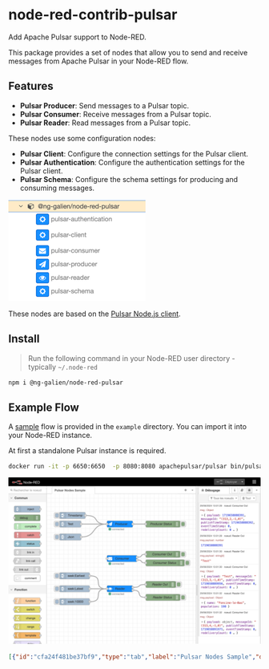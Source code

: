 # node-red-contrib-pulsar

Add Apache Pulsar support to Node-RED.  

This package provides a set of nodes that allow you to send and receive messages from Apache Pulsar in your Node-RED flow.

## Features

- **Pulsar Producer**: Send messages to a Pulsar topic.
- **Pulsar Consumer**: Receive messages from a Pulsar topic.
- **Pulsar Reader**: Read messages from a Pulsar topic.

These nodes use some configuration nodes:

- **Pulsar Client**: Configure the connection settings for the Pulsar client.
- **Pulsar Authentication**: Configure the authentication settings for the Pulsar client.
- **Pulsar Schema**: Configure the schema settings for producing and consuming messages.

![img.png](assets/all-nodes.png)

These nodes are based on the [Pulsar Node.js client](https://github.com/apache/pulsar-client-node).

## Install

> Run the following command in your Node-RED user directory - typically `~/.node-red`

```bash
npm i @ng-galien/node-red-pulsar
```

## Example Flow

A [sample](examples/pulsar-nodes.json) flow is provided in the `example` directory. You can import it into your Node-RED instance.

At first a standalone Pulsar instance is required.

```bash
docker run -it -p 6650:6650  -p 8080:8080 apachepulsar/pulsar bin/pulsar standalone
```

![img.png](assets/sample.png)

```json
[{"id":"cfa24f481be37bf9","type":"tab","label":"Pulsar Nodes Sample","disabled":false,"info":"","env":[]},{"id":"16849d1efa765e73","type":"pulsar-client","name":"Pulsar Standalone","authenticationNodeId":"","serviceUrl":"pulsar://localhost:6650","operationTimeoutSeconds":"30","ioThreads":"1","messageListenerThreads":"1","concurrentLookupRequest":"50000","useTls":"false","tlsTrustCertsFilePath":"","tlsValidateHostname":"false","tlsAllowInsecureConnection":"false","statsIntervalInSeconds":"60","listenerName":""},{"id":"3ee18b73e42befd6","type":"pulsar-schema","schemaName":"City","schemaType":"Json","schema":"{\"type\":\"record\",\"name\":\"city\",\"fields\":[{\"name\":\"Name\",\"type\":\"string\"},{\"name\":\"population\",\"type\":\"int\"}]}","properties":"{}"},{"id":"27adf10af4f74286","type":"inject","z":"cfa24f481be37bf9","name":"Timestamp","props":[{"p":"payload"},{"p":"topic","vt":"str"}],"repeat":"","crontab":"","once":false,"onceDelay":0.1,"topic":"","payload":"","payloadType":"date","x":120,"y":100,"wires":[["c13687c96840c562"]]},{"id":"5a53caeafb829a6d","type":"debug","z":"cfa24f481be37bf9","name":"Consumer Out","active":true,"tosidebar":true,"console":false,"tostatus":false,"complete":"true","targetType":"full","statusVal":"","statusType":"auto","x":540,"y":280,"wires":[]},{"id":"f655d018737c735a","type":"debug","z":"cfa24f481be37bf9","name":"Consumer Status","active":true,"tosidebar":true,"console":false,"tostatus":false,"complete":"payload","targetType":"msg","statusVal":"","statusType":"auto","x":550,"y":320,"wires":[]},{"id":"7735035db371684c","type":"debug","z":"cfa24f481be37bf9","name":"Producer Status","active":true,"tosidebar":true,"console":false,"tostatus":false,"complete":"payload","targetType":"msg","statusVal":"","statusType":"auto","x":540,"y":140,"wires":[]},{"id":"85bb6379ed87dd9a","type":"debug","z":"cfa24f481be37bf9","name":"Reader Out","active":true,"tosidebar":true,"console":false,"tostatus":false,"complete":"payload","targetType":"msg","statusVal":"","statusType":"auto","x":530,"y":420,"wires":[]},{"id":"952e560bfeb6ae25","type":"debug","z":"cfa24f481be37bf9","name":"Reader Status","active":true,"tosidebar":true,"console":false,"tostatus":false,"complete":"payload","targetType":"msg","statusVal":"","statusType":"auto","x":540,"y":480,"wires":[]},{"id":"3281b4f57695c320","type":"inject","z":"cfa24f481be37bf9","name":"","props":[{"p":"payload"},{"p":"topic","vt":"str"}],"repeat":"","crontab":"","once":false,"onceDelay":0.1,"topic":"seek","payload":"Earliest","payloadType":"str","x":130,"y":380,"wires":[["89ea0f494da5b4fa"]]},{"id":"4b01b0659c75f7b4","type":"inject","z":"cfa24f481be37bf9","name":"","props":[{"p":"payload"},{"p":"topic","vt":"str"}],"repeat":"","crontab":"","once":false,"onceDelay":0.1,"topic":"seek","payload":"Latest","payloadType":"str","x":130,"y":440,"wires":[["89ea0f494da5b4fa"]]},{"id":"5ab4db75e76b7795","type":"inject","z":"cfa24f481be37bf9","name":"","props":[{"p":"payload"},{"p":"topic","vt":"str"}],"repeat":"","crontab":"","once":false,"onceDelay":0.1,"topic":"seek","payload":"10000","payloadType":"num","x":130,"y":500,"wires":[["89ea0f494da5b4fa"]]},{"id":"4a22a010210a7f94","type":"inject","z":"cfa24f481be37bf9","name":"","props":[{"p":"payload"},{"p":"topic","vt":"str"}],"repeat":"","crontab":"","once":false,"onceDelay":0.1,"topic":"","payload":"Test","payloadType":"str","x":110,"y":140,"wires":[["c13687c96840c562"]]},{"id":"7188c9b4615d1ca0","type":"inject","z":"cfa24f481be37bf9","name":"Json","props":[{"p":"payload"},{"p":"topic","vt":"str"}],"repeat":"","crontab":"","once":false,"onceDelay":0.1,"topic":"","payload":"{\"name\":\"Foncine-le-Bas\",\"population\":198}","payloadType":"json","x":110,"y":200,"wires":[["c13687c96840c562"]]},{"id":"5574625e10bc9d3e","type":"pulsar-consumer","z":"cfa24f481be37bf9","name":"Consumer","clientNodeId":"16849d1efa765e73","schemaNodeId":"3ee18b73e42befd6","topic":"city","subscription":"test","subscriptionType":"Shared","subscriptionInitialPosition":"Latest","ackTimeoutMs":"10000","nAckRedeliverTimeoutMs":"60000","receiverQueueSize":"100","receiverQueueSizeAcrossPartitions":"1000","consumerName":"","readCompacted":"false","privateKeyPath":"","cryptoFailureAction":"FAIL","maxPendingChunkedMessage":"10","autoAckOldestChunkedMessageOnQueueFull":"10","batchIndexAckEnabled":"false","regexSubscriptionMode":"AllTopics","x":350,"y":300,"wires":[["5a53caeafb829a6d"],["f655d018737c735a"]]},{"id":"89ea0f494da5b4fa","type":"pulsar-reader","z":"cfa24f481be37bf9","name":"Reader","clientNodeId":"16849d1efa765e73","schemaNodeId":"3ee18b73e42befd6","topic":"city","startMessage":"Latest","receiverQueueSize":"100","readerName":"","readCompacted":"false","subscriptionRolePrefix":"","privateKeyPath":"","cryptoFailureAction":"Default","x":340,"y":440,"wires":[["85bb6379ed87dd9a"],["952e560bfeb6ae25"]]},{"id":"c13687c96840c562","type":"pulsar-producer","z":"cfa24f481be37bf9","name":"Producer","clientNodeId":"16849d1efa765e73","schemaNodeId":"3ee18b73e42befd6","topic":"city","producerName":"","sendTimeoutMs":"","initialSequenceId":"","maxPendingMessages":"","maxPendingMessagesAcrossPartitions":"","blockIfQueueFull":"true","messageRoutingMode":"Default","hashingScheme":"Default","compressionType":"Default","batchingEnabled":"true","batchingMaxPublishDelayMs":"","batchingMaxMessages":"","properties":"{}","publicKeyPath":"","encryptionKey":"","cryptoFailureAction":"Default","chunkingEnabled":"false","accessMode":"Default","x":340,"y":140,"wires":[["7735035db371684c"]]}]
```

